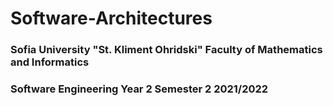 # Software-Architectures

<h3>Sofia University "St. Kliment Ohridski" Faculty of Mathematics and Informatics </h3>
<h3>Software Engineering Year 2 Semester 2 2021/2022 </h3>
